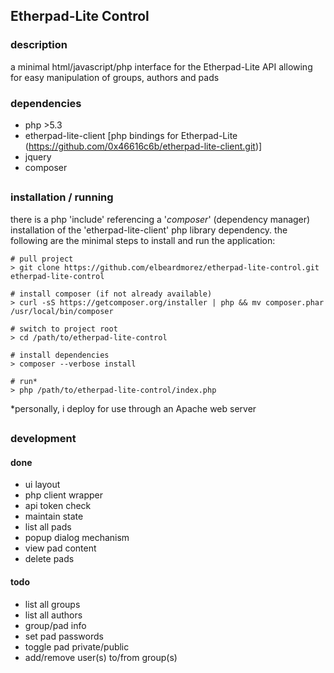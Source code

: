 
## Etherpad-Lite Control

### description
a minimal html/javascript/php interface for the Etherpad-Lite API allowing for easy manipulation of groups, authors and pads

### dependencies
- php >5.3
- etherpad-lite-client [php bindings for Etherpad-Lite (https://github.com/0x46616c6b/etherpad-lite-client.git)]
- jquery
- composer

## <p></p>

### installation / running

there is a php 'include' referencing a '*composer*' (dependency manager) installation of the 'etherpad-lite-client' php library dependency. the following are the minimal steps to install and run the application:

```
# pull project
> git clone https://github.com/elbeardmorez/etherpad-lite-control.git etherpad-lite-control

# install composer (if not already available)
> curl -sS https://getcomposer.org/installer | php && mv composer.phar /usr/local/bin/composer

# switch to project root
> cd /path/to/etherpad-lite-control

# install dependencies
> composer --verbose install

# run*
> php /path/to/etherpad-lite-control/index.php
```

*personally, i deploy for use through an Apache web server
## <p></p>

### development
#### done
- ui layout
- php client wrapper
- api token check
- maintain state
- list all pads
- popup dialog mechanism
- view pad content
- delete pads

#### todo
- list all groups
- list all authors
- group/pad info
- set pad passwords
- toggle pad private/public
- add/remove user(s) to/from group(s)

